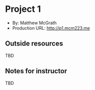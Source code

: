 # Project 1
+ By: Matthew McGrath
+ Production URL: <http://p1.mcm223.me>

## Outside resources
TBD


## Notes for instructor
TBD

